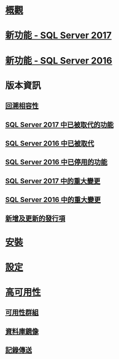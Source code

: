 # [概觀](sql-server-database-engine-overview.md) 

# [新功能 - SQL Server 2017](whats-new-in-sql-server-2017.md)  
# [新功能 - SQL Server 2016](whats-new-in-sql-server-2016.md) 


# 版本資訊
## [回溯相容性](sql-server-database-engine-backward-compatibility.md)
## [SQL Server 2017 中已被取代的功能](deprecated-database-engine-features-in-sql-server-2017.md)  
## [SQL Server 2016 中已被取代](deprecated-database-engine-features-in-sql-server-2016.md)  
## [SQL Server 2016 中已停用的功能](discontinued-database-engine-functionality-in-sql-server-2016.md)  
## [SQL Server 2017 中的重大變更](breaking-changes-to-database-engine-features-in-sql-server-2017.md)  
## [SQL Server 2016 中的重大變更](breaking-changes-to-database-engine-features-in-sql-server-2016.md)  
## [新增及更新的發行項](new-updated-database-engine.md)

# [安裝](../database-engine/install-windows/installation-for-sql-server-2016.md)
# [設定](../database-engine/configure-windows/configure-database-engine-instances-sql-server.md)
# [高可用性](sql-server-business-continuity-dr.md)
## [可用性群組](../database-engine/availability-groups/windows/overview-of-always-on-availability-groups-sql-server.md)
## [資料庫鏡像](../database-engine/database-mirroring/the-database-mirroring-endpoint-sql-server.md)
## [記錄傳送](../database-engine/log-shipping/about-log-shipping-sql-server.md)
